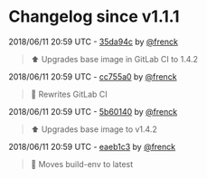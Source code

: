 # Changelog since v1.1.1

2018/06/11 20:59 UTC - [35da94c](https://github.com/hassio-addons/addon-appdaemon3/commit/35da94c8cefb5e6e11dd6fe43232fce99a01b67f) by [@frenck](https://github.com/frenck)
> :arrow_up: Upgrades base image in GitLab CI to 1.4.2 

2018/06/11 20:59 UTC - [cc755a0](https://github.com/hassio-addons/addon-appdaemon3/commit/cc755a052bc82f848f6b994df2b81e0e8e27d189) by [@frenck](https://github.com/frenck)
> :rocket: Rewrites GitLab CI 

2018/06/11 20:59 UTC - [5b60140](https://github.com/hassio-addons/addon-appdaemon3/commit/5b6014049760803da2fd40b224557b605b78119e) by [@frenck](https://github.com/frenck)
> :arrow_up: Upgrades base image to v1.4.2 

2018/06/11 20:59 UTC - [eaeb1c3](https://github.com/hassio-addons/addon-appdaemon3/commit/eaeb1c318fcfb6e5994a591948d1d5fc7c1bdfd4) by [@frenck](https://github.com/frenck)
> :rocket: Moves build-env to latest 

